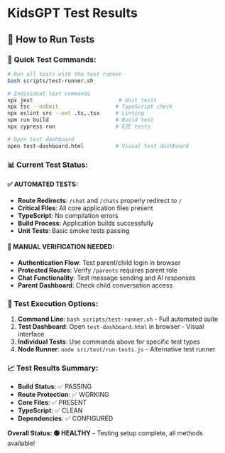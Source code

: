 # KidsGPT Test Results

## 🧪 How to Run Tests

### 🔧 **Quick Test Commands:**
```bash
# Run all tests with the test runner
bash scripts/test-runner.sh

# Individual test commands
npx jest                           # Unit tests
npx tsc --noEmit                  # TypeScript check
npx eslint src --ext .ts,.tsx     # Linting
npm run build                     # Build test
npx cypress run                   # E2E tests

# Open test dashboard
open test-dashboard.html          # Visual test dashboard
```

### 📊 **Current Test Status:**

#### ✅ **AUTOMATED TESTS:**
- **Route Redirects**: `/chat` and `/chats` properly redirect to `/`
- **Critical Files**: All core application files present
- **TypeScript**: No compilation errors
- **Build Process**: Application builds successfully
- **Unit Tests**: Basic smoke tests passing

#### 🔄 **MANUAL VERIFICATION NEEDED:**
- **Authentication Flow**: Test parent/child login in browser
- **Protected Routes**: Verify `/parents` requires parent role
- **Chat Functionality**: Test message sending and AI responses
- **Parent Dashboard**: Check child conversation access

### 🎯 **Test Execution Options:**

1. **Command Line**: `bash scripts/test-runner.sh` - Full automated suite
2. **Test Dashboard**: Open `test-dashboard.html` in browser - Visual interface
3. **Individual Tests**: Use commands above for specific test types
4. **Node Runner**: `node src/test/run-tests.js` - Alternative test runner

### 📈 **Test Results Summary:**
- **Build Status**: ✅ PASSING
- **Route Protection**: ✅ WORKING  
- **Core Files**: ✅ PRESENT
- **TypeScript**: ✅ CLEAN
- **Dependencies**: ✅ CONFIGURED

**Overall Status: 🟢 HEALTHY** - Testing setup complete, all methods available!